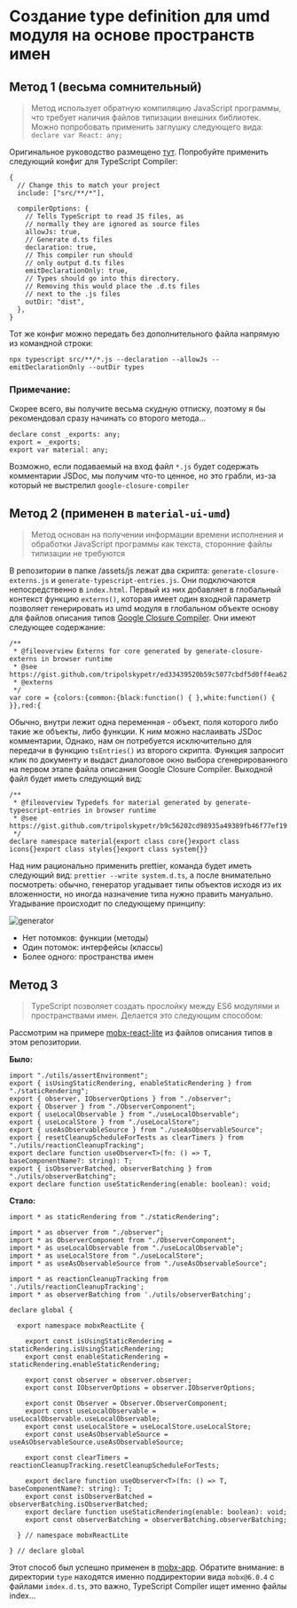 # Создание type definition для umd модуля на основе пространств имен


## Метод 1 (весьма сомнительный)

> Метод использует обратную компиляцию JavaScript программы, что требует наличия файлов типизации внешних библиотек. Можно попробовать применить заглушку следующего вида: `declare var React: any;`

Оригинальное руководство размещено [тут](https://www.typescriptlang.org/docs/handbook/declaration-files/dts-from-js.html). Попробуйте применить следующий конфиг для TypeScript Compiler:

```
{
  // Change this to match your project
  include: ["src/**/*"],

  compilerOptions: {
    // Tells TypeScript to read JS files, as
    // normally they are ignored as source files
    allowJs: true,
    // Generate d.ts files
    declaration: true,
    // This compiler run should
    // only output d.ts files
    emitDeclarationOnly: true,
    // Types should go into this directory.
    // Removing this would place the .d.ts files
    // next to the .js files
    outDir: "dist",
  },
}
```

Тот же конфиг можно передать без дополнительного файла напрямую из командной строки:

```
npx typescript src/**/*.js --declaration --allowJs --emitDeclarationOnly --outDir types
```

### Примечание:

Скорее всего, вы получите весьма скудную отписку, поэтому я бы рекомендовал сразу начинать со второго метода...

```
declare const _exports: any;
export = _exports;
export var material: any;
```

Возможно, если подаваемый на вход файл `*.js` будет содержать комментарии JSDoc, мы получим что-то ценное, но это грабли, из-за который не выстрелил `google-closure-compiler`

## Метод 2 (применен в `material-ui-umd`)

> Метод основан на получении информации времени исполнения и обработки JavaScript программы как текста, сторонние файлы типизации не требуются

В репозитории в папке /assets/js лежат два скрипта: `generate-closure-externs.js` и `generate-typescript-entries.js`. Они подключаются непосредственно в `index.html`. Первый из них добавляет в глобальный контекст функцию `externs()`, которая имеет один входной параметр позволяет генерировать из umd модуля в глобальном объекте основу для файлов описания типов [Google Closure Compiler](https://developers.google.com/closure/compiler). Они имеют следующее содержание:

```
/**
 * @fileoverview Externs for core generated by generate-closure-externs in browser runtime
 * @see https://gist.github.com/tripolskypetr/ed33439520b59c5077cbdf5d0ff4ea62
 * @externs
 */
var core = {colors:{common:{black:function() { },white:function() { }},red:{
```

Обычно, внутри лежит одна переменная - объект, поля которого либо такие же объекты, либо функции. К ним можно наслаивать JSDoc комментарии, Однако, нам он потребуется исключительно для передачи в функцию `tsEntries()` из второго скрипта. Функция запросит клик по документу и выдаст диалоговое окно выбора сгенерированного на первом этапе файла описания Google Closure Compiler. Выходной файл будет иметь следующий вид:

```
/**
 * @fileoverview Typedefs for material generated by generate-typescript-entries in browser runtime
 * @see https://gist.github.com/tripolskypetr/b9c56202cd98935a49389fb46f77ef19
 */
declare namespace material{export class core{}export class icons{}export class styles{}export class system{}}
```

Над ним рационально применить prettier, команда будет иметь следующий вид: `prettier --write system.d.ts`, а после внимательно посмотреть: обычно, генератор угадывает типы объектов исходя из их вложенности, но иногда назначение типа нужно править мануально. Угадывание происходит по следующему принципу:

![generator](../../assets/img/generator.png)

 - Нет потомков: функции (методы)
 - Один потомок: интерфейсы (классы)
 - Более одного: пространства имен

## Метод 3

> TypeScript позволяет создать прослойку между ES6 модулями и пространствами имен. Делается это следующим способом:

Рассмотрим на примере [mobx-react-lite](../../type/mobx-react-lite@3.1.6) из файлов описания типов в этом репозитории.

**Было:**

```
import "./utils/assertEnvironment";
export { isUsingStaticRendering, enableStaticRendering } from "./staticRendering";
export { observer, IObserverOptions } from "./observer";
export { Observer } from "./ObserverComponent";
export { useLocalObservable } from "./useLocalObservable";
export { useLocalStore } from "./useLocalStore";
export { useAsObservableSource } from "./useAsObservableSource";
export { resetCleanupScheduleForTests as clearTimers } from "./utils/reactionCleanupTracking";
export declare function useObserver<T>(fn: () => T, baseComponentName?: string): T;
export { isObserverBatched, observerBatching } from "./utils/observerBatching";
export declare function useStaticRendering(enable: boolean): void;
```

**Стало:**

```
import * as staticRendering from "./staticRendering";

import * as observer from "./observer";
import * as ObserverComponent from "./ObserverComponent";
import * as useLocalObservable from "./useLocalObservable";
import * as useLocalStore from "./useLocalStore";
import * as useAsObservableSource from "./useAsObservableSource";

import * as reactionCleanupTracking from './utils/reactionCleanupTracking';
import * as observerBatching from './utils/observerBatching';

declare global {

  export namespace mobxReactLite {

    export const isUsingStaticRendering = staticRendering.isUsingStaticRendering;
    export const enableStaticRendering = staticRendering.enableStaticRendering;

    export const observer = observer.observer;
    export const IObserverOptions = observer.IObserverOptions;

    export const Observer = Observer.ObserverComponent;
    export const useLocalObservable = useLocalObservable.useLocalObservable;
    export const useLocalStore = useLocalStore.useLocalStore;
    export const useAsObservableSource = useAsObservableSource.useAsObservableSource;

    export const clearTimers = reactionCleanupTracking.resetCleanupScheduleForTests;

    export declare function useObserver<T>(fn: () => T, baseComponentName?: string): T;
    export const isObserverBatched = observerBatching.isObserverBatched; 
    export declare function useStaticRendering(enable: boolean): void;
    export const observerBatching = observerBatching.observerBatching;

  } // namespace mobxReactLite

} // declare global
```

Этот способ был успешно применен в [mobx-app](../../packages/mobx-app). Обратите внимание: в директории `type` находятся именно поддиректории вида `mobx@6.0.4` с файлами `imdex.d.ts`, это важно, TypeScript Compiler ищет именно файлы index...
